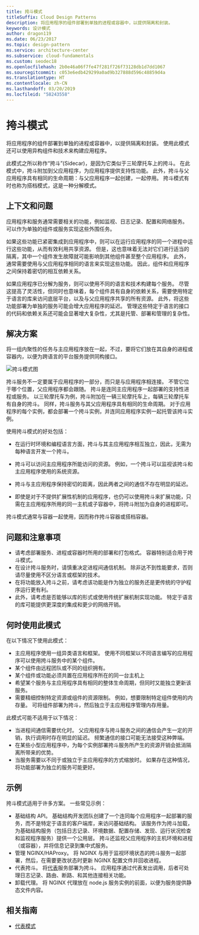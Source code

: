 ```yaml
---
title: 挎斗模式
titleSuffix: Cloud Design Patterns
description: 将应用程序的组件部署到单独的进程或容器中，以提供隔离和封装。
keywords: 设计模式
author: dragon119
ms.date: 06/23/2017
ms.topic: design-pattern
ms.service: architecture-center
ms.subservice: cloud-fundamentals
ms.custom: seodec18
ms.openlocfilehash: 2b0e46a06f7fe47f281f726f73128db1d7dd1067
ms.sourcegitcommit: c053e6edb429299a0ad9b327888d596c48859d4a
ms.translationtype: HT
ms.contentlocale: zh-CN
ms.lasthandoff: 03/20/2019
ms.locfileid: "58243558"
---
```

# <a name="sidecar-pattern"></a>挎斗模式

将应用程序的组件部署到单独的进程或容器中，以提供隔离和封装。 使用此模式还可以使用异构组件和技术来构建应用程序。

此模式之所以称作“挎斗”(Sidecar)，是因为它类似于三轮摩托车上的挎斗。 在此模式中，挎斗附加到父应用程序，为应用程序提供支持性功能。 此外，挎斗与父应用程序具有相同的生命周期：与父应用程序一起创建，一起停用。 挎斗模式有时也称为搭档模式，这是一种分解模式。

## <a name="context-and-problem"></a>上下文和问题

应用程序和服务通常需要相关的功能，例如监视、日志记录、配置和网络服务。 可以作为单独的组件或服务实现这些外围任务。

如果这些功能已紧密集成到应用程序中，则可以在运行应用程序的同一个进程中运行这些功能，从而有效利用共享资源。 但是，这也意味着无法对它们进行适当的隔离，其中一个组件发生故障就可能影响到其他组件甚至整个应用程序。 此外，通常需要使用与父应用程序相同的语言来实现这些功能。 因此，组件和应用程序之间保持着密切的相互依赖关系。

如果应用程序已分解为服务，则可以使用不同的语言和技术构建每个服务。 尽管这提高了灵活性，但同时也意味着，每个组件具有自身的依赖关系，需要使用特定于语言的库来访问底层平台，以及与父应用程序共享的所有资源。 此外，将这些功能部署为单独的服务可能会增大应用程序的延迟。 管理这些特定于语言的接口的代码和依赖关系还可能会显著增大复杂性，尤其是托管、部署和管理的复杂性。

## <a name="solution"></a>解决方案

将一组内聚性的任务与主应用程序放在一起，不过，要将它们放在其自身的进程或容器内，以便为跨语言的平台服务提供同构接口。

![挎斗模式图](./_images/sidecar.png)

挎斗服务不一定要属于应用程序的一部分，而只是与应用程序相连接。 不管它位于哪个位置，父应用程序都会跟随。 挎斗是连同主应用程序一起部署的支持性进程或服务。 以三轮摩托车为例，挎斗附加在一辆三轮摩托车上，每辆三轮摩托车有自身的挎斗。 同样，挎斗服务与其父应用程序具有相同的生命周期。 对于应用程序的每个实例，都会部署一个挎斗实例，并连同应用程序实例一起托管该挎斗实例。

使用挎斗模式的好处包括：

- 在运行时环境和编程语言方面，挎斗与其主应用程序相互独立，因此，无需为每种语言开发一个挎斗。

- 挎斗可以访问主应用程序所能访问的资源。 例如，一个挎斗可以监视该挎斗和主应用程序使用的系统资源。

- 挎斗与主应用程序保持密切的距离，因此两者之间的通信不存在明显的延迟。

- 即使是对于不提供扩展性机制的应用程序，也仍可以使用挎斗来扩展功能，只需在主应用程序所用的同一主机或子容器中，将挎斗附加为自身的进程即可。

挎斗模式通常与容器一起使用，因而称作挎斗容器或搭档容器。

## <a name="issues-and-considerations"></a>问题和注意事项

- 请考虑部署服务、进程或容器时所用的部署和打包格式。 容器特别适合用于挎斗模式。
- 在设计挎斗服务时，请慎重决定进程间通信机制。 除非达不到性能要求，否则请尽量使用不区分语言或框架的技术。
- 在将功能放入挎斗之前，请考虑该功能是作为独立的服务还是更传统的守护程序运行更有利。
- 此外，请考虑是否能够以库的形式或使用传统扩展机制实现功能。 特定于语言的库可能提供更深度的集成和更少的网络开销。

## <a name="when-to-use-this-pattern"></a>何时使用此模式

在以下情况下使用此模式：

- 主应用程序使用一组异类语言和框架。 使用不同框架以不同语言编写的应用程序可以使用挎斗服务中的某个组件。
- 某个组件由远程团队或不同的组织拥有。
- 某个组件或功能必须共置在应用程序所在的同一台主机上
- 希望某个服务与主应用程序具有相同的整体生命周期，但同时又能独立更新该服务。
- 需要精细控制特定资源或组件的资源限制。 例如，想要限制特定组件使用的内存量。 可将组件部署为挎斗，然后独立于主应用程序管理内存用量。

此模式可能不适用于以下情况：

- 当进程间通信需要优化时。 父应用程序与挎斗服务之间的通信会产生一定的开销，执行调用时存在明显的延迟。 频繁通信的接口可能无法接受这种弊端。
- 在某些小型应用程序中，为每个实例部署挎斗服务所产生的资源开销会抵消隔离所带来的优势。
- 当服务需要以不同于或独立于主应用程序的方式缩放时。 如果存在这种情况，将功能部署为独立的服务可能更好。

## <a name="example"></a>示例

挎斗模式适用于许多方案。 一些常见示例：

- 基础结构 API。 基础结构开发团队创建了一个连同每个应用程序一起部署的服务，而不是特定于语言的客户端库，来访问基础结构。 该服务作为挎斗加载，为基础结构服务（包括日志记录、环境数据、配置存储、发现、运行状况检查和监视程序服务）提供一个公用层。 挎斗还监视父应用程序的主机环境和进程（或容器），并将信息记录到集中式服务。
- 管理 NGINX/HAProxy。 将 NGINX 与用于监视环境状态的挎斗服务一起部署，然后，在需要更改状态时更新 NGINX 配置文件并回收进程。
- 代表挎斗。 将[代表](./ambassador.md)服务部署为挎斗。 应用程序通过代表发出调用，后者可处理日志记录、路由、断路、和其他连接相关功能。
- 卸载代理。 将 NGINX 代理放在 node.js 服务实例的前面，以便为服务提供静态文件内容。

## <a name="related-guidance"></a>相关指南

- [代表模式](./ambassador.md)
